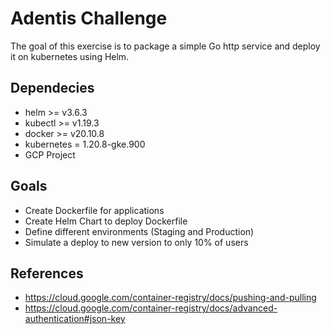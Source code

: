 # Adentis Challenge
The goal of this exercise is to package a simple Go http service and deploy it on kubernetes
using Helm. 

## Dependecies ##
- helm >= v3.6.3
- kubectl >= v1.19.3
- docker >= v20.10.8
- kubernetes = 1.20.8-gke.900
- GCP Project

## Goals ##
- Create Dockerfile for applications
- Create Helm Chart to deploy Dockerfile
- Define different environments (Staging and Production)
- Simulate a deploy to new version to only 10% of users

## References ##
- https://cloud.google.com/container-registry/docs/pushing-and-pulling
- https://cloud.google.com/container-registry/docs/advanced-authentication#json-key
